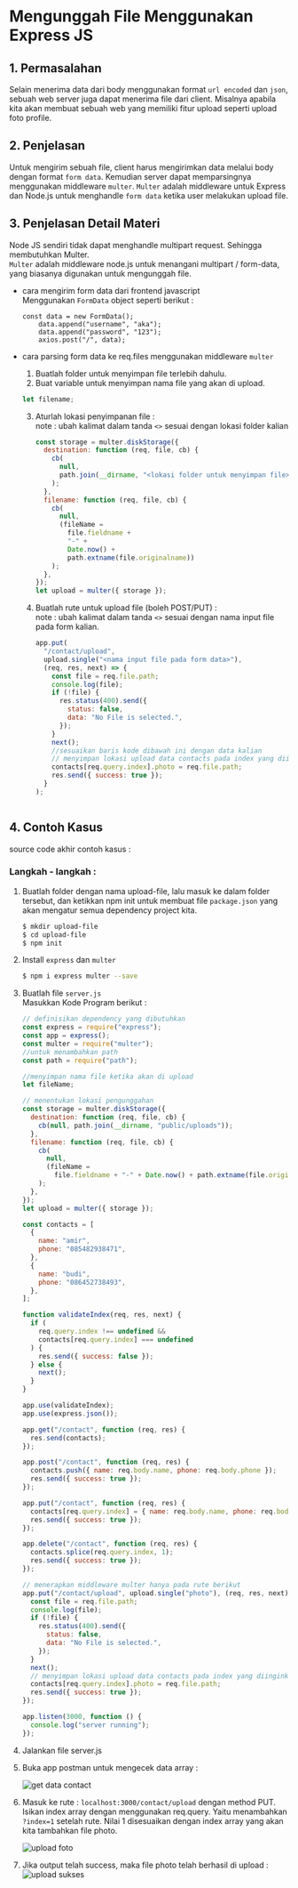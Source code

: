 # Mengunggah File Menggunakan Express JS

## 1. Permasalahan

Selain menerima data dari body menggunakan format `url encoded` dan `json`, sebuah web server juga dapat menerima file dari client. Misalnya apabila kita akan membuat sebuah web yang memiliki fitur upload seperti upload foto profile.

## 2. Penjelasan

Untuk mengirim sebuah file, client harus mengirimkan data melalui body dengan format `form data`. Kemudian server dapat memparsingnya menggunakan middleware `multer`. `Multer` adalah middleware untuk Express dan Node.js untuk menghandle `form data` ketika user melakukan upload file.

## 3. Penjelasan Detail Materi


  Node JS sendiri tidak dapat menghandle multipart request. Sehingga membutuhkan Multer.  
  `Multer` adalah middleware node.js untuk menangani multipart / form-data, yang biasanya digunakan untuk mengunggah file.

  - cara mengirim form data dari frontend javascript  
    Menggunakan `FormData` object seperti berikut :
    ```
    const data = new FormData();
        data.append("username", "aka");
        data.append("password", "123");
        axios.post("/", data);
    ```
  - cara parsing form data ke req.files menggunakan middleware `multer`

    1. Buatlah folder untuk menyimpan file terlebih dahulu.
    2. Buat variable untuk menyimpan nama file yang akan di upload.

    ```javascript
    let filename;
    ```

    3. Aturlah lokasi penyimpanan file :  
       note : ubah kalimat dalam tanda `<>` sesuai dengan lokasi folder kalian

       ```javascript
       const storage = multer.diskStorage({
         destination: function (req, file, cb) {
           cb(
             null,
             path.join(__dirname, "<lokasi folder untuk menyimpan file>")
           );
         },
         filename: function (req, file, cb) {
           cb(
             null,
             (fileName =
               file.fieldname +
               "-" +
               Date.now() +
               path.extname(file.originalname))
           );
         },
       });
       let upload = multer({ storage });
       ```

    4. Buatlah rute untuk upload file (boleh POST/PUT) :  
        note : ubah kalimat dalam tanda `<>` sesuai dengan nama input file pada form kalian.
       ```javascript
       app.put(
         "/contact/upload",
         upload.single("<nama input file pada form data>"),
         (req, res, next) => {
           const file = req.file.path;
           console.log(file);
           if (!file) {
             res.status(400).send({
               status: false,
               data: "No File is selected.",
             });
           }
           next();
           //sesuaikan baris kode dibawah ini dengan data kalian
           // menyimpan lokasi upload data contacts pada index yang diinginkan (karena data contact berbentuk array)
           contacts[req.query.index].photo = req.file.path;
           res.send({ success: true });
         }
       );
       ```

    ```

    ```

## 4. Contoh Kasus

source code akhir contoh kasus :

### Langkah - langkah :

1. Buatlah folder dengan nama upload-file, lalu masuk ke dalam folder tersebut, dan ketikkan npm init untuk membuat file `package.json` yang akan mengatur semua dependency project kita.

   ```bash
   $ mkdir upload-file
   $ cd upload-file
   $ npm init
   ```

2. Install `express` dan `multer`

   ```bash
   $ npm i express multer --save
   ```

3. Buatlah file `server.js`  
    Masukkan Kode Program berikut :

   ```javascript
   // definisikan dependency yang dibutuhkan
   const express = require("express");
   const app = express();
   const multer = require("multer");
   //untuk menambahkan path
   const path = require("path");

   //menyimpan nama file ketika akan di upload
   let fileName;

   // menentukan lokasi pengunggahan
   const storage = multer.diskStorage({
     destination: function (req, file, cb) {
       cb(null, path.join(__dirname, "public/uploads"));
     },
     filename: function (req, file, cb) {
       cb(
         null,
         (fileName =
           file.fieldname + "-" + Date.now() + path.extname(file.originalname))
       );
     },
   });
   let upload = multer({ storage });

   const contacts = [
     {
       name: "amir",
       phone: "085482938471",
     },
     {
       name: "budi",
       phone: "086452738493",
     },
   ];

   function validateIndex(req, res, next) {
     if (
       req.query.index !== undefined &&
       contacts[req.query.index] === undefined
     ) {
       res.send({ success: false });
     } else {
       next();
     }
   }

   app.use(validateIndex);
   app.use(express.json());

   app.get("/contact", function (req, res) {
     res.send(contacts);
   });

   app.post("/contact", function (req, res) {
     contacts.push({ name: req.body.name, phone: req.body.phone });
     res.send({ success: true });
   });

   app.put("/contact", function (req, res) {
     contacts[req.query.index] = { name: req.body.name, phone: req.body.phone };
     res.send({ success: true });
   });

   app.delete("/contact", function (req, res) {
     contacts.splice(req.query.index, 1);
     res.send({ success: true });
   });

   // menerapkan middleware multer hanya pada rute berikut
   app.put("/contact/upload", upload.single("photo"), (req, res, next) => {
     const file = req.file.path;
     console.log(file);
     if (!file) {
       res.status(400).send({
         status: false,
         data: "No File is selected.",
       });
     }
     next();
     // menyimpan lokasi upload data contacts pada index yang diinginkan
     contacts[req.query.index].photo = req.file.path;
     res.send({ success: true });
   });

   app.listen(3000, function () {
     console.log("server running");
   });
   ```

4. Jalankan file server.js
5. Buka app postman untuk mengecek data array :

   ![get data contact](GET-data-contact.png)

6. Masuk ke rute : `localhost:3000/contact/upload` dengan method PUT. Isikan index array dengan menggunakan req.query. Yaitu menambahkan `?index=1` setelah rute. Nilai 1 disesuaikan dengan index array yang akan kita tambahkan file photo.

   ![upload foto](put-upload-photo.jpeg)  


7. Jika output telah success, maka file photo telah berhasil di upload :  
   ![upload sukses](output-upload-success.jpeg)
